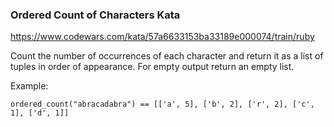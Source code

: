 ### Ordered Count of Characters Kata

https://www.codewars.com/kata/57a6633153ba33189e000074/train/ruby

Count the number of occurrences of each character and return it as a list of tuples in order of appearance. For empty output return an empty list.

Example:

`ordered_count("abracadabra") == [['a', 5], ['b', 2], ['r', 2], ['c', 1], ['d', 1]]`

